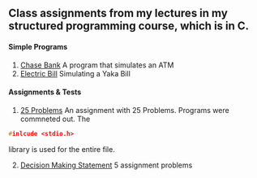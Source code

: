 ## Class assignments from my lectures in my structured programming course, which is in C.

#### Simple Programs
1. [Chase Bank](https://github.com/anzonathan/UCU-BSCS/blob/main/Year%201/Sem%201/C/Chase%20Bank.c) A program that simulates an ATM
2. [Electric Bill](https://github.com/anzonathan/UCU-BSCS/blob/main/Year%201/Sem%201/C/Electric%20Bill.c) Simulating a Yaka Bill

#### Assignments & Tests
1. [25 Problems](https://github.com/anzonathan/UCU-BSCS/blob/main/Year%201/Sem%201/C/25%20Problems.c) An assignment with 25 Problems. Programs were commneted out. 
The 
```c
#inlcude <stdio.h>
```
library is used for the entire file.

2. [Decision Making Statement](https://github.com/anzonathan/UCU-BSCS/blob/main/Year%201/Sem%201/C/Decsion%20Making%20Statements.c) 5 assignment problems




   
